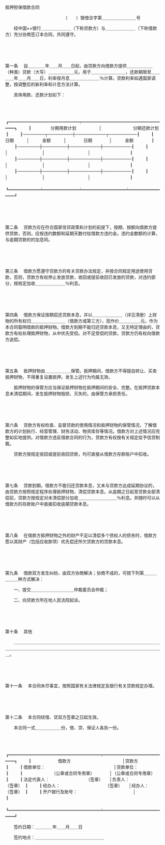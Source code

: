 



抵押担保借款合同



 

　　　　　　　　　　　　　　（　　）银借合字第＿＿＿＿＿＿＿＿号　　

　　经中国××银行＿＿＿＿＿＿＿（下称贷款方）与＿＿＿＿＿＿＿（下称借款方）充分协商签订本合同，共同遵守。

　　

　　

第一条
　自＿＿＿＿年＿＿月＿＿日起，由贷款方向借款方提供＿＿＿＿＿＿（种类）贷款（大写）＿＿＿＿＿＿元，用于＿＿＿＿＿＿＿＿，还款期限至＿＿＿＿年＿＿月＿＿日，利率按月息＿＿＿＿＿＿＿％计算。贷款利率如遇国家调整，按调整后的新利率和计息方法计算。

　　具体用款、还款计划如下：

　　


　　┏━━━━━━━━━━━━━━━━┯━━━━━━━━━━━━━━━━━━━━┓
　　┃　　　　 分期用款计划　　　　　 │　　　　　　　 分期还款计划　　　　　　 ┃
　　┠───────┬────────┼──────────┬─────────┨
　　┃　　日期　　　│　　　金额　　　│　　　　日期　　　　│　　　金额　　　　┃
　　┠───────┼────────┼──────────┼─────────┨
　　┃　　　　　　　│　　　　　　　　│　　　　　　　　　　│　　　　　　　　　┃
　　┠───────┼────────┼──────────┼─────────┨
　　┃　　　　　　　│　　　　　　　　│　　　　　　　　　　│　　　　　　　　　┃
　　┠───────┼────────┼──────────┼─────────┨
　　┃　　　　　　　│　　　　　　　　│　　　　　　　　　　│　　　　　　　　　┃
　　┗━━━━━━━┷━━━━━━━━┷━━━━━━━━━━┷━━━━━━━━━┛
　　


　　

　　

第二条
　贷款方应在符合国家信贷政策和计划的前提下，按期、按额向借款方提供贷款，否则，应按违约数额和延期天数付给借款方违约金。违约金数额的计算，与逾期贷款的的加息同。

　　

　　

第三条
　借款方愿遵守贷款方的有关贷款办法规定，并按合同规定用途使用贷款，否则，贷款方有权停止发放贷款，收回或提前收回已发放的贷款，对违约部分，按规定加收＿＿＿＿＿＿＿％利息。

　　

　　

第四条
　借款方保证按期偿还贷款本息，并以＿＿＿＿＿＿＿（详见清册）上财物的所有权归＿＿＿＿＿＿＿＿（借款方或第三方），现作价＿＿＿＿＿元，作为本合同载明借款的抵押财物。借款方到期不能归还贷款本息，又无特定理由的，贷款方有权处理抵押财物，从中优先受偿。对不足受偿的贷款，贷款方仍有权向借款方追偿。

　　

　　

第五条
　抵押财物由＿＿＿＿＿＿保管。抵押期间，借款方不得擅自转让、买卖抵押财物，不得重复设置抵押。发生上述行为均属无效。

　　抵押财物的保管方应当保证抵押财物在抵押期间的安全、完整。在抵押贷款本息未清偿期间，发生抵押财物毁损、灭失的，由保管方承担责任。

　　

　　

第六条
　贷款方有权检查、监督贷款的使用情况和抵押财物的保管情况，了解借款方的计划执行、经营管理、财务活动、物资库存等情况。借款方对上述情况应完整如实地提供。对借款方违反借款合同的行为，贷款方有权按有关规定给予信贷制裁。

　　贷款方按规定收回或提前收回贷款，均可直接从借款方存款账户中扣收。

　　

　　

第七条
　贷款到期，借款方不能归还贷款本息，又未与贷款方达成延期协议的，由贷款方按照规定程序处理抵押财物，清偿贷款本息。从逾期之日起至贷款全部清偿前，贷款方按规定对未清偿部分加收＿＿＿＿＿＿＿＿＿％利息。并随时可以从借款方的存款账户中直接扣收逾期贷款本息。

　　

　　

第八条
　在借款方抵押财物之外的财产不足以清偿多个债权人的债务时，借款方愿以其财产（包括应收款项）优先偿还所欠贷款方的贷款本息。

　　

　　

第九条
　借款双方发生纠纷，由双方协商解决；协商不成的，可按下列第＿＿＿＿＿＿种方式解决：

　　一、提交＿＿＿＿＿＿＿＿＿＿仲裁委员会仲裁；

　　二、向贷款方所在地人民法院起诉。

　　

　　

第十条
　其他

　　＿＿＿＿＿＿＿＿＿＿＿＿＿＿＿＿＿＿＿＿＿＿＿＿＿＿＿＿＿＿＿＿＿＿＿＿＿＿＿＿＿＿＿＿＿＿＿＿＿＿＿＿＿＿＿＿＿＿＿＿＿＿＿＿＿＿＿＿＿＿＿。

　　

　　

第十一条
　本合同未尽事宜，按照国家有关法律规定及银行有关贷款规定办理。

　　

　　

第十二条
　本合同经借、贷双方签章之日起生效。

　　本合同一式＿＿＿＿＿＿份，借、贷、保证人各执一份。

　　


　　┏━━━━━━━━━━━━━━━━━━━━━┯━━━━━━━━━━━━━━━┓
　　┃　　　　　　借款方　　　　　　　　　　　　│贷款方　　　　　　　　　　　　┃
　　┃借款单位：　　　　　　　　　　　　　　　　│贷款单位：　　　　　　　　　　┃
　　┃　　　　　　　（公章或合同专用章）　　　　│（公章或合同专用章）　　　　　┃
　　┃法定代表人：　　　　　　　　　（签章）　　│负责人：　　　　　　（签章）　┃
　　┃经办人：　　　　　　　　　　　（签章）　　│经办人：　　　　　　（签章）　┃
　　┃开户银行及账号：　　　　　　　　　　　　　│　　　　　　　　　　　　　　　┃
　　┗━━━━━━━━━━━━━━━━━━━━━┷━━━━━━━━━━━━━━━┛
　　


　　签约日期：＿＿＿＿年＿＿月＿＿日

　　签约地点：＿＿＿＿＿＿＿＿＿＿＿＿＿＿＿＿